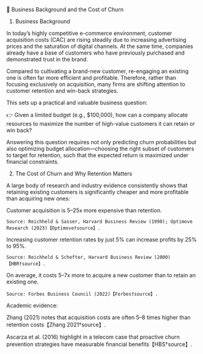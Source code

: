 📖 Business Background and the Cost of Churn
1. Business Background

In today’s highly competitive e-commerce environment, customer acquisition costs (CAC) are rising steadily due to increasing advertising prices and the saturation of digital channels. At the same time, companies already have a base of customers who have previously purchased and demonstrated trust in the brand.

Compared to cultivating a brand-new customer, re-engaging an existing one is often far more efficient and profitable. Therefore, rather than focusing exclusively on acquisition, many firms are shifting attention to customer retention and win-back strategies.

This sets up a practical and valuable business question:

👉 Given a limited budget (e.g., $100,000), how can a company allocate resources to maximize the number of high-value customers it can retain or win back?

Answering this question requires not only predicting churn probabilities but also optimizing budget allocation—choosing the right subset of customers to target for retention, such that the expected return is maximized under financial constraints.

2. The Cost of Churn and Why Retention Matters

A large body of research and industry evidence consistently shows that retaining existing customers is significantly cheaper and more profitable than acquiring new ones:

Customer acquisition is 5–25x more expensive than retention.

    Source: Reichheld & Sasser, Harvard Business Review (1990); Optimove Research (2023)【Optimove†source】.

Increasing customer retention rates by just 5% can increase profits by 25% to 95%.

    Source: Reichheld & Schefter, Harvard Business Review (2000)【HBR†source】.

On average, it costs 5–7x more to acquire a new customer than to retain an existing one.

    Source: Forbes Business Council (2022)【Forbes†source】.


Academic evidence:

Zhang (2021) notes that acquisition costs are often 5–8 times higher than retention costs【Zhang 2021†source】.

Ascarza et al. (2016) highlight in a telecom case that proactive churn prevention strategies have measurable financial benefits【HBS†source】.
